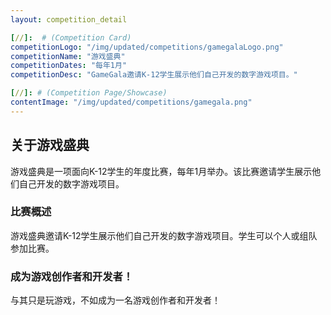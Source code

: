 ```yaml
---
layout: competition_detail

[//]:  # (Competition Card)
competitionLogo: "/img/updated/competitions/gamegalaLogo.png"
competitionName: "游戏盛典"
competitionDates: "每年1月"
competitionDesc: "GameGala邀请K-12学生展示他们自己开发的数字游戏项目。"

[//]: # (Competition Page/Showcase)
contentImage: "/img/updated/competitions/gamegala.png"
---
```


## 关于游戏盛典

游戏盛典是一项面向K-12学生的年度比赛，每年1月举办。该比赛邀请学生展示他们自己开发的数字游戏项目。

### 比赛概述

游戏盛典邀请K-12学生展示他们自己开发的数字游戏项目。学生可以个人或组队参加比赛。

### 成为游戏创作者和开发者！

与其只是玩游戏，不如成为一名游戏创作者和开发者！
